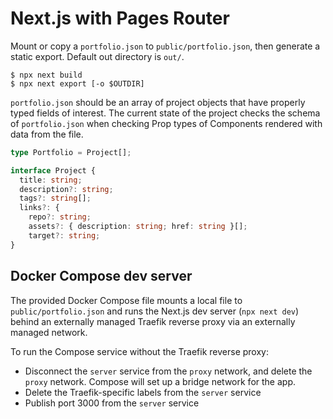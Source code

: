 # Next.js with Pages Router

Mount or copy a `portfolio.json` to `public/portfolio.json`, then generate a static export. Default out directory is `out/`.

```console
$ npx next build
$ npx next export [-o $OUTDIR]
```

`portfolio.json` should be an array of project objects that have properly typed fields of interest. The current state of the project checks the schema of `portfolio.json` when checking Prop types of Components rendered with data from the file.

```ts
type Portfolio = Project[];

interface Project {
  title: string;
  description?: string;
  tags?: string[];
  links?: {
    repo?: string;
    assets?: { description: string; href: string }[];
    target?: string;
}
```

## Docker Compose dev server

The provided Docker Compose file mounts a local file to `public/portfolio.json` and runs the Next.js dev server (`npx next dev`) behind an externally managed Traefik reverse proxy via an externally managed network.

To run the Compose service without the Traefik reverse proxy:

- Disconnect the `server` service from the `proxy` network, and delete the `proxy` network. Compose will set up a bridge network for the app.
- Delete the Traefik-specific labels from the `server` service
- Publish port 3000 from the `server` service
